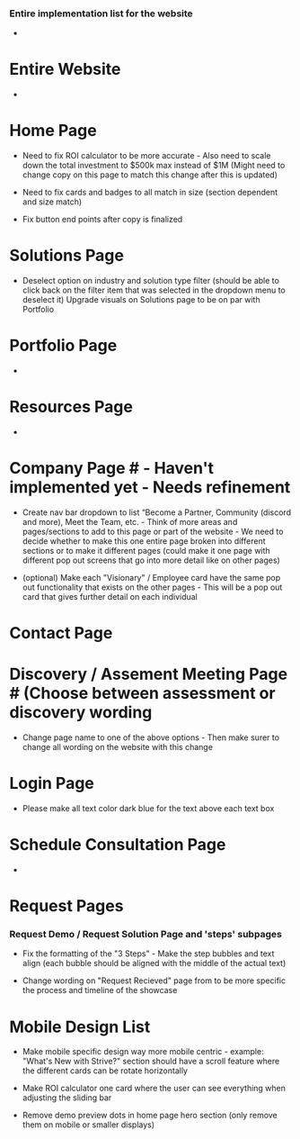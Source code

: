 ### Entire implementation list for the website ###

- 

# Entire Website # 

- 

# Home Page #

- Need to fix ROI calculator to be more accurate - Also need to scale down the total investment to $500k max instead of $1M (Might need to change copy on this page to match this change after this is updated)

- Need to fix cards and badges to all match in size (section dependent and size match)

- Fix button end points after copy is finalized

# Solutions Page #

- Deselect option on industry and solution type filter (should be able to click back on the filter item that was selected in the dropdown menu to deselect it)
Upgrade visuals on Solutions page to be on par with Portfolio


# Portfolio Page #

- 

# Resources Page #

- 

# Company Page # - Haven't implemented yet - Needs refinement

- Create nav bar dropdown to list “Become a Partner, Community (discord and more), Meet the Team, etc. - Think of more areas and pages/sections to add to this page or part of the website - We need to decide whether to make this one entire page broken into different sections or to make it different pages (could make it one page with different pop out screens that go into more detail like on other pages)

- (optional) Make each "Visionary" / Employee card have the same pop out functionality that exists on the other pages - This will be a pop out card that gives further detail on each individual 

# Contact Page #



# Discovery / Assement Meeting Page # (Choose between assessment or discovery wording

- Change page name to one of the above options - Then make surer to change all wording on the website with this change

# Login Page #

- Please make all text color dark blue for the text above each text box

# Schedule Consultation Page #

- 

# Request Pages # 
### Request Demo / Request Solution Page and 'steps' subpages ###

- Fix the formatting of the "3 Steps" - Make the step bubbles and text align (each bubble should be aligned with the middle of the actual text)

- Change wording on "Request Recieved" page from to be more specific the process and timeline of the showcase


# Mobile Design List #

- Make mobile specific design way more mobile centric - example: "What's New with Strive?" section should have a scroll feature where the different cards can be rotate horizontally

- Make ROI calculator one card where the user can see everything when adjusting the sliding bar

- Remove demo preview dots in home page hero section (only remove them on mobile or smaller displays)


